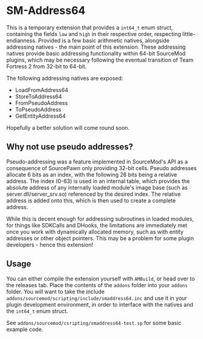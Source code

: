 # SM-Address64
This is a temporary extension that provides a `int64_t` enum struct, containing the fields `low` and `high` in their respective order, respecting little-endianness. Provided is a few basic arithmetic natives, alongside addressing natives - the main point of this extension. These addressing natives provide basic addressing functionality within 64-bit SourceMod plugins, which may be necessary following the eventual transition of Team Fortress 2 from 32-bit to 64-bit.

The following addressing natives are exposed:
- LoadFromAddress64
- StoreToAddress64
- FromPseudoAddress
- ToPseudoAddress
- GetEntityAddress64

Hopefully a better solution will come round soon.

## Why not use pseudo addresses?
Pseudo-addressing was a feature implemented in SourceMod's API as a consequence of SourcePawn only providing 32-bit cells. Pseudo addresses allocate 6 bits as an index, with the following 26 bits being a relative address. The index (0-63) is used in an internal table, which provides the absolute address of any internally loaded module's image base (such as server.dll/server_srv.so) referenced by the desired index. The relative address is added onto this, which is then used to create a complete address.

While this is decent enough for addressing subroutines in loaded modules, for things like SDKCalls and DHooks, the limitations are immediately met once you work with dynamically allocated memory, such as with entity addresses or other object pointers. This may be a problem for some plugin developers - hence this extension!

## Usage
You can either compile the extension yourself with `AMBuild`, or head over to the releases tab. Place the contents of the `addons` folder into your `addons` folder. You will want to take the include `addons/sourcemod/scripting/include/smaddress64.inc` and use it in your plugin development environment, in order to interface with the natives and the `int64_t` enum struct.

See `addons/sourcemod/csripting/smaddress64-test.sp` for some basic example code.
